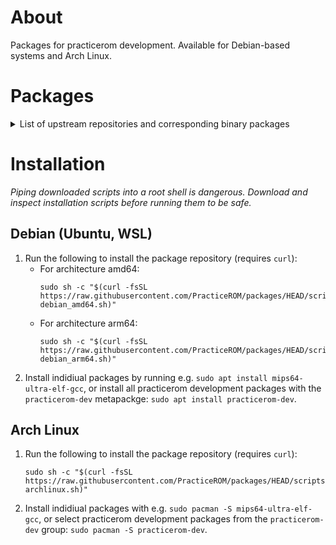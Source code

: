 # About
Packages for practicerom development. Available for Debian-based systems and
Arch Linux.

# Packages
<details>
<summary>
List of upstream repositories and corresponding binary packages
</summary>

-   https://github.com/glankk/n64
    -   `mips64-ultra-elf-binutils`
    -   `mips64-ultra-elf-gcc`
    -   `mips64-ultra-elf-gcc-libs`
    -   `mips64-ultra-elf-newlib`
    -   `mips64-ultra-elf-gdb`
    -   `mips64-ultra-elf-practicerom-libs`
    -   `practicerom-tools`

-   https://github.com/PracticeROM/wii-toolchain
    -   `powerpc-eabi-binutils`
    -   `powerpc-eabi-gcc`
    -   `powerpc-eabi-gcc-libs`
    -   `powerpc-eabi-newlib`
    -   `powerpc-eabi-gdb`

-   https://github.com/PracticeROM/gzinject
    -   `gzinject`

-   https://github.com/PracticeROM/packages
    -   `practicerom-dev` (Debian only)
</details>

# Installation
*Piping downloaded scripts into a root shell is dangerous. Download and inspect
installation scripts before running them to be safe.*

## Debian (Ubuntu, WSL)
1.  Run the following to install the package repository (requires `curl`):
    -   For architecture amd64:
        ```
        sudo sh -c "$(curl -fsSL https://raw.githubusercontent.com/PracticeROM/packages/HEAD/scripts/install-debian_amd64.sh)"
        ```
    -   For architecture arm64:
        ```
        sudo sh -c "$(curl -fsSL https://raw.githubusercontent.com/PracticeROM/packages/HEAD/scripts/install-debian_arm64.sh)"
        ```
2.  Install indidiual packages by running e.g.
    `sudo apt install mips64-ultra-elf-gcc`, or install all practicerom
    development packages with the `practicerom-dev` metapackge:
    `sudo apt install practicerom-dev`.

## Arch Linux
1.  Run the following to install the package repository (requires `curl`):
    ```
    sudo sh -c "$(curl -fsSL https://raw.githubusercontent.com/PracticeROM/packages/HEAD/scripts/install-archlinux.sh)"
    ```

2.  Install indidiual packages with e.g. `sudo pacman -S mips64-ultra-elf-gcc`,
    or select practicerom development packages from the `practicerom-dev`
    group: `sudo pacman -S practicerom-dev`.
